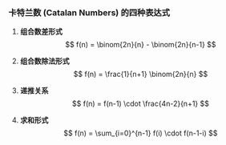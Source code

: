 ### 卡特兰数 (Catalan Numbers) 的四种表达式

1. ​**组合数差形式**​  
   $$
   f(n) = \binom{2n}{n} - \binom{2n}{n-1}
   $$

2. ​**组合数除法形式**​  
   $$
   f(n) = \frac{1}{n+1} \binom{2n}{n}
   $$

3. ​**递推关系**​  
   $$
   f(n) = f(n-1) \cdot \frac{4n-2}{n+1}
   $$

4. ​**求和形式**​  
   $$
   f(n) = \sum_{i=0}^{n-1} f(i) \cdot f(n-1-i)
   $$